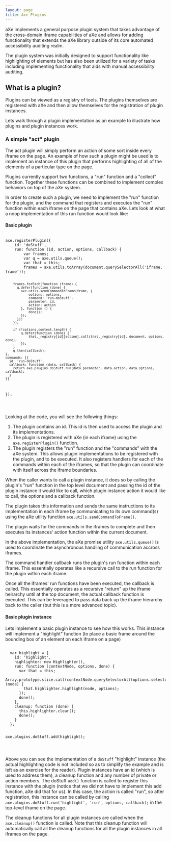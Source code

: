 ```yaml
---
layout: page
title: Axe Plugins
---
```



aXe implements a general purpose plugin system that takes advantage of the cross-domain iframe capabilities of aXe and allows for adding functionality that extends the aXe library outside of its core automated accessibility auditing realm.

The plugin system was initially designed to support functionality like highlighting of elements but has also been utilized for a variety of tasks including implementing functionality that aids with manual accessibility auditing.

## What is a plugin?

Plugins can be viewed as a registry of tools. The plugins themselves are registered with aXe and then allow themselves for the registration of plugin instances.

Lets walk through a plugin implementation as an example to illustrate how plugins and plugin instances work.

### A simple "act" plugin

The act plugin will simply perform an action of some sort inside every iframe on the page. An example of how such a plugin might be used is to implement an instance of this plugin that performs highlighting of all of the elements of a particular type on the page.

Plugins currently support two functions, a "run" function and a "collect" function. Together these functions can be combined to implement complex behaviors on top of the aXe system.

In order to create such a plugin, we need to implement the "run" function for the plugin, and the command that registers and executes the "run" function within each iframe on the page that contains aXe. Lets look at what a noop implementation of this run function would look like:

#### Basic plugin

<div class="highlighter-route language-javascript">
<pre><code>
axe.registerPlugin({
	id: 'doStuff',
	run: function (id, action, options, callback) {
		var frames;
		var q = axe.utils.queue();
		var that = this;
		frames = axe.utils.toArray(document.querySelectorAll('iframe, frame'));

		frames.forEach(function (frame) {
		  q.defer(function (done) {
			axe.utils.sendCommandToFrame(frame, {
				options: options,
				command: 'run-doStuff',
				parameter: id,
				action: action
			}, function () {
				done();
			});
		  });
		});

		if (!options.context.length) {
			q.defer(function (done) {
				that._registry[id][action].call(that._registry[id], document, options, done);
			});
		}
		q.then(callback);
	},
	commands: [{
	  id: 'run-doStuff',
	  callback: function (data, callback) {
		return axe.plugins.doStuff.run(data.parameter, data.action, data.options, callback);
	  }
	}]
});

</code></pre>
</div>

Looking at the code, you will see the following things:

1. The plugin contains an id. This id is then used to access the plugin and its implementations.
2. The plugin is registered with aXe (in each iframe) using the `axe.registerPlugin()` function.
3. The plugin registers the "run" function and the "commands" with the aXe system. This allows plugin implementations to be registered with the plugin, and to be executed. It also registers handlers for each of the commands within each of the iframes, so that the plugin can coordinate with itself across the iframe boundaries.

When the caller wants to call a plugin instance, it does so by calling the plugin's "run" function in the top level document and passing the id of the plugin instance it would like to call, which plugin instance action it would like to call, the options and a callback function.

The plugin takes this information and sends the same instructions to its implementation in each iframe by communicating to its own command(s) using the aXe utility function `axe.utils.sendCommandToFrame()`.

The plugin waits for the commands in the iframes to complete and then executes its instances' action function within the current document.

In the above implementation, the aXe promise utility `axe.utils.queue()` is used to coordinate the asynchronous handling of communication accross iframes.

The command handler callback runs the plugin's run function within each iframe. This essentially operates like a recursive call to the run function for the plugin within each iframe.

Once all the iframes' run functions have been executed, the callback is called. This essentially operates as a recursive "return" up the iframe heirarchy until at the top document, the actual callback function is executed. This can be leveraged to pass data back up the iframe hierarchy back to the caller (but this is a more advanced topic).

#### Basic plugin instance

Lets implement a basic plugin instance to see how this works. This instance will implement a "highlight" function (to place a basic frame around the bounding box of an element on each iframe on a page)

<div class="highlighter-route language-javascript">
<pre><code>
  var highlight = {
    id: 'highlight',
    highlighter: new Highlighter(),
    run: function (contextNode, options, done) {
      var that = this;
      Array.prototype.slice.call(contextNode.querySelectorAll(options.selector)).forEach(function (node) {
        that.highlighter.highlight(node, options);
      });
      done();
    },
    cleanup: function (done) {
      this.highlighter.clear();
      done();
    }
  };

  axe.plugins.doStuff.add(highlight);

</code></pre>
</div>

Above you can see the implementation of a `doStuff` "highlight" instance (the actual highlighting code is not included so as to simplify the example and is left as an exercise for the reader). Plugin instances have an id (which is used to address them), a cleanup function and any number of private or action members. The doStuff `add()` function is called to register this instance with the plugin (notice that we did not have to implement this add function, aXe did that for us). In this case, the action  is called "run", so after registration, this instance can be called by calling `axe.plugins.doStuff.run('highlight', 'run', options, callback);` in the top-level iframe on the page.

The cleanup functions for all plugin instances are called when the `axe.cleanup()` function is called. Note that this cleanup function will automatically call all the cleanup functions for all the plugin instances in all iframes on the page.
